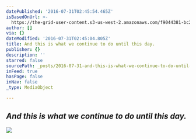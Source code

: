 ```yaml
---
datePublished: '2016-07-31T02:45:54.465Z'
isBasedOnUrl: >-
  https://the-grid-user-content.s3-us-west-2.amazonaws.com/f9044381-bc26-4b3b-8520-649e19338c2e.jpg
author: []
via: {}
dateModified: '2016-07-31T02:45:04.805Z'
title: And this is what we continue to do until this day.
publisher: {}
description: ''
starred: false
sourcePath: _posts/2016-07-31-and-this-is-what-we-continue-to-do-until-this-day.md
inFeed: true
hasPage: false
inNav: false
_type: MediaObject

---
```

## _And this is what we continue to do until this day._
![](https://the-grid-user-content.s3-us-west-2.amazonaws.com/f9044381-bc26-4b3b-8520-649e19338c2e.jpg)